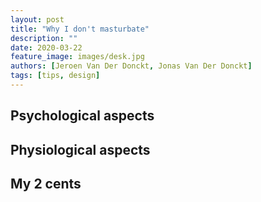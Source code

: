 ```yaml
---
layout: post
title: "Why I don't masturbate"
description: ""
date: 2020-03-22
feature_image: images/desk.jpg
authors: [Jeroen Van Der Donckt, Jonas Van Der Donckt]
tags: [tips, design]
---
```


## Psychological aspects

## Physiological aspects

## My 2 cents